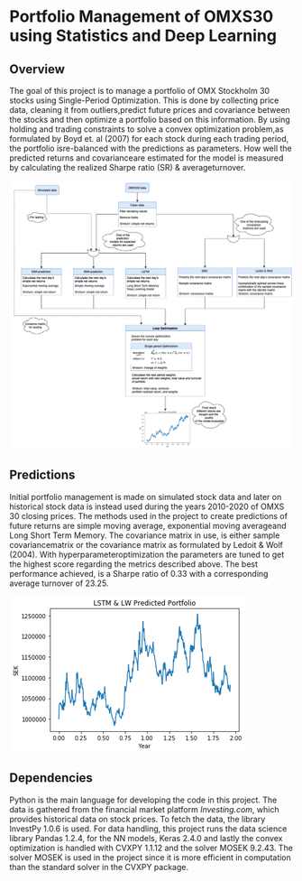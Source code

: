 # Portfolio Management of OMXS30 using Statistics and Deep Learning

## Overview
The goal of this project is to manage a portfolio of OMX Stockholm 30 stocks using Single-Period Optimization. This is done by collecting price data, cleaning it from outliers,predict future prices and covariance between the stocks and then optimize a portfolio based on this information. By using holding and trading constraints to solve a convex optimization problem,as formulated by Boyd et. al (2007) for each stock during each trading period, the portfolio isre-balanced with the predictions as parameters. How well the predicted returns and covarianceare estimated for the model is measured by calculating the realized Sharpe ratio (SR) & averageturnover. 

![Overview](/report/final/final%20report%20group%20b/Pics/Mod_overview_future.png)

## Predictions
Initial portfolio management is made on simulated stock data and later on historical stock data is instead used during the years 2010-2020 of OMXS 30 closing prices. The methods used in the project to create predictions of future returns are simple moving average, exponential moving averageand Long Short Term Memory. The covariance matrix in use, is either sample covariancematrix or the covariance matrix as formulated by Ledoit & Wolf (2004). With hyperparameteroptimization the parameters are tuned to get the highest score regarding the metrics described above. The best performance achieved, is a Sharpe ratio of 0.33 with a corresponding average turnover of 23.25. 

![results](/report/final/final%20report%20group%20b/Pics/result/LSTM_LW.png)

## Dependencies
Python is the main language for developing the code in this project. The data is gathered from the financial market platform *Investing.com*, which provides historical data on stock prices. To fetch the data, the library InvestPy 1.0.6 is used. For data handling, this project runs the data science library Pandas 1.2.4, for the NN models, Keras 2.4.0 and lastly the convex optimization is handled with CVXPY 1.1.12 and the solver MOSEK 9.2.43. The solver MOSEK is used in the project since it is more efficient in computation than the standard solver in the CVXPY package.

